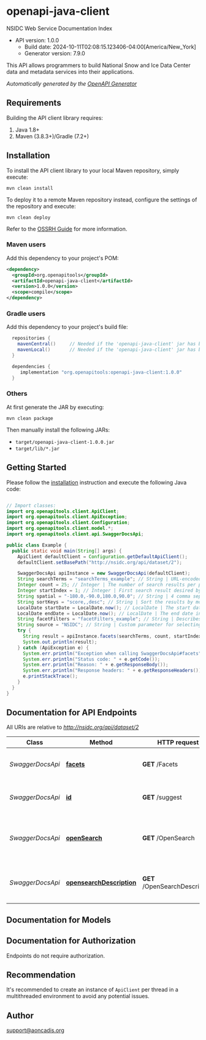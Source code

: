 # openapi-java-client

NSIDC Web Service Documentation Index
- API version: 1.0.0
  - Build date: 2024-10-11T02:08:15.123406-04:00[America/New_York]
  - Generator version: 7.9.0

This API allows programmers to build National Snow and Ice Data Center data and metadata services into their applications.


*Automatically generated by the [OpenAPI Generator](https://openapi-generator.tech)*


## Requirements

Building the API client library requires:
1. Java 1.8+
2. Maven (3.8.3+)/Gradle (7.2+)

## Installation

To install the API client library to your local Maven repository, simply execute:

```shell
mvn clean install
```

To deploy it to a remote Maven repository instead, configure the settings of the repository and execute:

```shell
mvn clean deploy
```

Refer to the [OSSRH Guide](http://central.sonatype.org/pages/ossrh-guide.html) for more information.

### Maven users

Add this dependency to your project's POM:

```xml
<dependency>
  <groupId>org.openapitools</groupId>
  <artifactId>openapi-java-client</artifactId>
  <version>1.0.0</version>
  <scope>compile</scope>
</dependency>
```

### Gradle users

Add this dependency to your project's build file:

```groovy
  repositories {
    mavenCentral()     // Needed if the 'openapi-java-client' jar has been published to maven central.
    mavenLocal()       // Needed if the 'openapi-java-client' jar has been published to the local maven repo.
  }

  dependencies {
     implementation "org.openapitools:openapi-java-client:1.0.0"
  }
```

### Others

At first generate the JAR by executing:

```shell
mvn clean package
```

Then manually install the following JARs:

* `target/openapi-java-client-1.0.0.jar`
* `target/lib/*.jar`

## Getting Started

Please follow the [installation](#installation) instruction and execute the following Java code:

```java

// Import classes:
import org.openapitools.client.ApiClient;
import org.openapitools.client.ApiException;
import org.openapitools.client.Configuration;
import org.openapitools.client.model.*;
import org.openapitools.client.api.SwaggerDocsApi;

public class Example {
  public static void main(String[] args) {
    ApiClient defaultClient = Configuration.getDefaultApiClient();
    defaultClient.setBasePath("http://nsidc.org/api/dataset/2");

    SwaggerDocsApi apiInstance = new SwaggerDocsApi(defaultClient);
    String searchTerms = "searchTerms_example"; // String | URL-encoded keyword or keywords desired by the client; OpenSearch 1.1
    Integer count = 25; // Integer | The number of search results per page desired by the client; OpenSearch 1.1
    Integer startIndex = 1; // Integer | First search result desired by the search client; OpenSearch 1.1
    String spatial = "-180.0,-90.0,180.0,90.0"; // String | 4 comma separated values - W, S, E, N; OpenSearch-Geo 1.0, \"box\" parameter
    String sortKeys = "score,,desc"; // String | Sort the results by most relevant (default), smallest or largest spatial area, shortest or longest temporal duration, or most recently updated; partial implementation of OpenSearch SRU 1.0
    LocalDate startDate = LocalDate.now(); // LocalDate | The start date in yyyy-mm-dd format
    LocalDate endDate = LocalDate.now(); // LocalDate | The end date in yyyy-mm-dd format
    String facetFilters = "facetFilters_example"; // String | Describes faceted restrictions on the search. A URL-encoded JSON object where the keys are the names of the facet, and the values are arrays of the selected facet values
    String source = "NSIDC"; // String | Custom parameter for selecting which source to use; the Arctic Data Explorer (ADE) uses data aggregated from many sources, including, but not limited to, NSIDC
    try {
      String result = apiInstance.facets(searchTerms, count, startIndex, spatial, sortKeys, startDate, endDate, facetFilters, source);
      System.out.println(result);
    } catch (ApiException e) {
      System.err.println("Exception when calling SwaggerDocsApi#facets");
      System.err.println("Status code: " + e.getCode());
      System.err.println("Reason: " + e.getResponseBody());
      System.err.println("Response headers: " + e.getResponseHeaders());
      e.printStackTrace();
    }
  }
}

```

## Documentation for API Endpoints

All URIs are relative to *http://nsidc.org/api/dataset/2*

Class | Method | HTTP request | Description
------------ | ------------- | ------------- | -------------
*SwaggerDocsApi* | [**facets**](docs/SwaggerDocsApi.md#facets) | **GET** /Facets | View the facet information corresponding to a search
*SwaggerDocsApi* | [**id**](docs/SwaggerDocsApi.md#id) | **GET** /suggest | Suggest search terms based on a partial query
*SwaggerDocsApi* | [**openSearch**](docs/SwaggerDocsApi.md#openSearch) | **GET** /OpenSearch | Search documents using the OpenSearch 1.1 Specification
*SwaggerDocsApi* | [**opensearchDescription**](docs/SwaggerDocsApi.md#opensearchDescription) | **GET** /OpenSearchDescription | Describes the web interface of NSIDC&#39;s data search engine


## Documentation for Models



<a id="documentation-for-authorization"></a>
## Documentation for Authorization

Endpoints do not require authorization.


## Recommendation

It's recommended to create an instance of `ApiClient` per thread in a multithreaded environment to avoid any potential issues.

## Author

support@aoncadis.org

